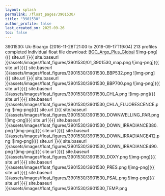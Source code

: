 ```yaml
---
layout: splash
permalink: /float_pages/3901530/
title: "3901530"
author_profile: false
last_created_on: 2025-09-26
toc: false
---
```

 
3901530: Uk-Bioargo (2016-11-28T21:00 to 2019-09-17T19:04)
213 profiles completed
Individual float file download: [BGC_Argo_Plus_Global](https://ftp.soest.hawaii.edu/bgc_argo_plus/Individual_Floats/outliers_removed/3901530_Sprof_processed.nc)
![img-png]({{ site.url }}{{ site.baseurl }}/assets/images/float_figures/3901530/01_3901530_map.png
![img-png]({{ site.url }}{{ site.baseurl }}/assets/images/float_figures/3901530/3901530_BBP532.png
![img-png]({{ site.url }}{{ site.baseurl }}/assets/images/float_figures/3901530/3901530_BBP700.png
![img-png]({{ site.url }}{{ site.baseurl }}/assets/images/float_figures/3901530/3901530_CHLA.png
![img-png]({{ site.url }}{{ site.baseurl }}/assets/images/float_figures/3901530/3901530_CHLA_FLUORESCENCE.png
![img-png]({{ site.url }}{{ site.baseurl }}/assets/images/float_figures/3901530/3901530_DOWNWELLING_PAR.png
![img-png]({{ site.url }}{{ site.baseurl }}/assets/images/float_figures/3901530/3901530_DOWN_IRRADIANCE380.png
![img-png]({{ site.url }}{{ site.baseurl }}/assets/images/float_figures/3901530/3901530_DOWN_IRRADIANCE412.png
![img-png]({{ site.url }}{{ site.baseurl }}/assets/images/float_figures/3901530/3901530_DOWN_IRRADIANCE490.png
![img-png]({{ site.url }}{{ site.baseurl }}/assets/images/float_figures/3901530/3901530_DOXY.png
![img-png]({{ site.url }}{{ site.baseurl }}/assets/images/float_figures/3901530/3901530_PRES.png
![img-png]({{ site.url }}{{ site.baseurl }}/assets/images/float_figures/3901530/3901530_PSAL.png
![img-png]({{ site.url }}{{ site.baseurl }}/assets/images/float_figures/3901530/3901530_TEMP.png
